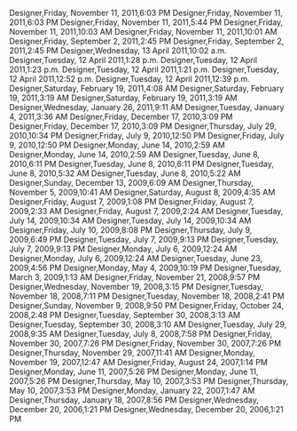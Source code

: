 ﻿Designer,Friday, November 11, 2011,6:03 PMDesigner,Friday, November 11, 2011,6:03 PMDesigner,Friday, November 11, 2011,5:44 PMDesigner,Friday, November 11, 2011,10:03 AMDesigner,Friday, November 11, 2011,10:01 AMDesigner,Friday, September 2, 2011,2:45 PMDesigner,Friday, September 2, 2011,2:45 PMDesigner,Wednesday, 13 April 2011,10:02 a.m.Designer,Tuesday, 12 April 2011,1:28 p.m.Designer,Tuesday, 12 April 2011,1:23 p.m.Designer,Tuesday, 12 April 2011,1:21 p.m.Designer,Tuesday, 12 April 2011,12:52 p.m.Designer,Tuesday, 12 April 2011,12:39 p.m.Designer,Saturday, February 19, 2011,4:08 AMDesigner,Saturday, February 19, 2011,3:19 AMDesigner,Saturday, February 19, 2011,3:19 AMDesigner,Wednesday, January 26, 2011,9:11 AMDesigner,Tuesday, January 4, 2011,3:36 AMDesigner,Friday, December 17, 2010,3:09 PMDesigner,Friday, December 17, 2010,3:09 PMDesigner,Thursday, July 29, 2010,10:34 PMDesigner,Friday, July 9, 2010,12:50 PMDesigner,Friday, July 9, 2010,12:50 PMDesigner,Monday, June 14, 2010,2:59 AMDesigner,Monday, June 14, 2010,2:59 AMDesigner,Tuesday, June 8, 2010,6:11 PMDesigner,Tuesday, June 8, 2010,6:11 PMDesigner,Tuesday, June 8, 2010,5:32 AMDesigner,Tuesday, June 8, 2010,5:22 AMDesigner,Sunday, December 13, 2009,6:09 AMDesigner,Thursday, November 5, 2009,10:41 AMDesigner,Saturday, August 8, 2009,4:35 AMDesigner,Friday, August 7, 2009,1:08 PMDesigner,Friday, August 7, 2009,2:33 AMDesigner,Friday, August 7, 2009,2:24 AMDesigner,Tuesday, July 14, 2009,10:34 AMDesigner,Tuesday, July 14, 2009,10:34 AMDesigner,Friday, July 10, 2009,8:08 PMDesigner,Thursday, July 9, 2009,6:49 PMDesigner,Tuesday, July 7, 2009,9:13 PMDesigner,Tuesday, July 7, 2009,9:13 PMDesigner,Monday, July 6, 2009,12:24 AMDesigner,Monday, July 6, 2009,12:24 AMDesigner,Tuesday, June 23, 2009,4:56 PMDesigner,Monday, May 4, 2009,10:19 PMDesigner,Tuesday, March 3, 2009,1:13 AMDesigner,Friday, November 21, 2008,9:57 PMDesigner,Wednesday, November 19, 2008,3:15 PMDesigner,Tuesday, November 18, 2008,7:11 PMDesigner,Tuesday, November 18, 2008,2:41 PMDesigner,Sunday, November 9, 2008,9:50 PMDesigner,Friday, October 24, 2008,2:48 PMDesigner,Tuesday, September 30, 2008,3:13 AMDesigner,Tuesday, September 30, 2008,3:10 AMDesigner,Tuesday, July 29, 2008,9:35 AMDesigner,Tuesday, July 8, 2008,7:58 PMDesigner,Friday, November 30, 2007,7:26 PMDesigner,Friday, November 30, 2007,7:26 PMDesigner,Thursday, November 29, 2007,11:41 AMDesigner,Monday, November 19, 2007,12:47 AMDesigner,Friday, August 24, 2007,1:14 PMDesigner,Monday, June 11, 2007,5:26 PMDesigner,Monday, June 11, 2007,5:26 PMDesigner,Thursday, May 10, 2007,3:53 PMDesigner,Thursday, May 10, 2007,3:53 PMDesigner,Monday, January 22, 2007,1:47 AMDesigner,Thursday, January 18, 2007,8:56 PMDesigner,Wednesday, December 20, 2006,1:21 PMDesigner,Wednesday, December 20, 2006,1:21 PM
